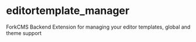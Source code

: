 editortemplate_manager
======================

ForkCMS Backend Extension for managing your editor templates, global and theme support
